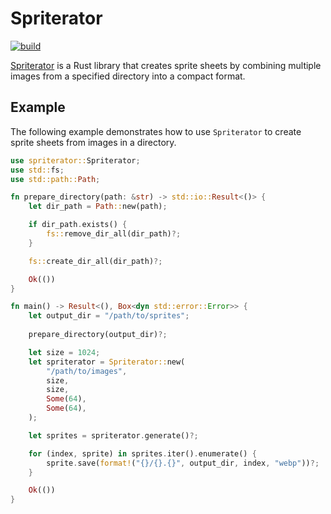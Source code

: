
# Spriterator

[![build](https://github.com/krchmkn/spriterator/actions/workflows/build.yml/badge.svg)](https://github.com/krchmkn/spriterator/actions/workflows/build.yml)

[Spriterator](https://crates.io/crates/spriterator) is a Rust library that creates sprite sheets by combining multiple images from a specified directory into a compact format.

## Example

The following example demonstrates how to use `Spriterator` to create sprite sheets from images in a directory.

```rust
use spriterator::Spriterator;
use std::fs;
use std::path::Path;

fn prepare_directory(path: &str) -> std::io::Result<()> {
    let dir_path = Path::new(path);

    if dir_path.exists() {
        fs::remove_dir_all(dir_path)?;
    }

    fs::create_dir_all(dir_path)?;

    Ok(())
}

fn main() -> Result<(), Box<dyn std::error::Error>> {
    let output_dir = "/path/to/sprites";
    
    prepare_directory(output_dir)?;

    let size = 1024;
    let spriterator = Spriterator::new(
        "/path/to/images",
        size,
        size,
        Some(64),
        Some(64),
    );

    let sprites = spriterator.generate()?;

    for (index, sprite) in sprites.iter().enumerate() {
        sprite.save(format!("{}/{}.{}", output_dir, index, "webp"))?;
    }

    Ok(())
}
```
